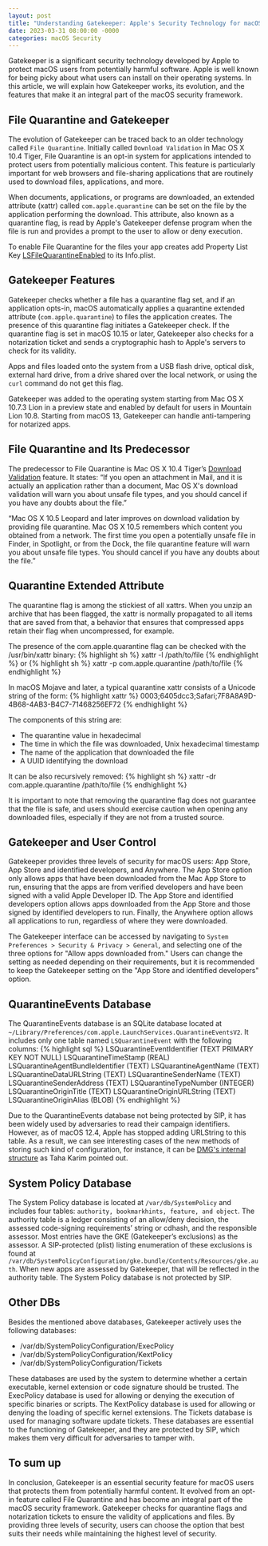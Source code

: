 ```yaml
---
layout: post
title: "Understanding Gatekeeper: Apple's Security Technology for macOS"
date: 2023-03-31 08:00:00 -0000
categories: macOS Security
---
```

Gatekeeper is a significant security technology developed by Apple to protect macOS users from potentially harmful software. Apple is well known for being picky about what users can install on their operating systems. In this article, we will explain how Gatekeeper works, its evolution, and the features that make it an integral part of the macOS security framework.

## File Quarantine and Gatekeeper

The evolution of Gatekeeper can be traced back to an older technology called `File Quarantine`. Initially called `Download Validation` in Mac OS X 10.4 Tiger, File Quarantine is an opt-in system for applications intended to protect users from potentially malicious content. This feature is particularly important for web browsers and file-sharing applications that are routinely used to download files, applications, and more.

When documents, applications, or programs are downloaded, an extended attribute (xattr) called `com.apple.quarantine` can be set on the file by the application performing the download. This attribute, also known as a quarantine flag, is read by Apple's Gatekeeper defense program when the file is run and provides a prompt to the user to allow or deny execution.

To enable File Quarantine for the files your app creates add Property List Key [LSFileQuarantineEnabled](https://developer.apple.com/documentation/bundleresources/information_property_list/lsfilequarantineenabled?language=objc) to its Info.plist. 

## Gatekeeper Features

Gatekeeper checks whether a file has a quarantine flag set, and if an application opts-in, macOS automatically applies a quarantine extended attribute (`com.apple.quarantine`) to files the application creates. The presence of this quarantine flag initiates a Gatekeeper check. If the quarantine flag is set in macOS 10.15 or later, Gatekeeper also checks for a notarization ticket and sends a cryptographic hash to Apple's servers to check for its validity.

Apps and files loaded onto the system from a USB flash drive, optical disk, external hard drive, from a drive shared over the local network, or using the `curl` command do not get this flag.

Gatekeeper was added to the operating system starting from Mac OS X 10.7.3 Lion in a preview state and enabled by default for users in Mountain Lion 10.8. Starting from macOS 13, Gatekeeper can handle anti-tampering for notarized apps.

## File Quarantine and Its Predecessor

The predecessor to File Quarantine is Mac OS X 10.4 Tiger’s [Download Validation](https://support.apple.com/en-ie/HT201675#:~:text=Download%20validation) feature. It states: “If you open an attachment in Mail, and it is actually an application rather than a document, Mac OS X's download validation will warn you about unsafe file types, and you should cancel if you have any doubts about the file.”

“Mac OS X 10.5 Leopard and later improves on download validation by providing file quarantine. Mac OS X 10.5 remembers which content you obtained from a network. The first time you open a potentially unsafe file in Finder, in Spotlight, or from the Dock, the file quarantine feature will warn you about unsafe file types. You should cancel if you have any doubts about the file.”

## Quarantine Extended Attribute

The quarantine flag is among the stickiest of all xattrs. When you unzip an archive that has been flagged, the xattr is normally propagated to all items that are saved from that, a behavior that ensures that compressed apps retain their flag when uncompressed, for example.

The presence of the com.apple.quarantine flag can be checked with the /usr/bin/xattr binary:
{% highlight sh %}
xattr -l /path/to/file
{% endhighlight %}
or 
{% highlight sh %}
xattr -p com.apple.quarantine /path/to/file
{% endhighlight %}

In macOS Mojave and later, a typical quarantine xattr consists of a Unicode string of the form:
{% highlight xattr %}
0003;6405dcc3;Safari;7F8A8A9D-4B68-4AB3-B4C7-71468256EF72
{% endhighlight %}

The components of this string are:
* The quarantine value in hexadecimal
* The time in which the file was downloaded, Unix hexadecimal timestamp
* The name of the application that downloaded the file
* A UUID identifying the download

It can be also recursively removed:
{% highlight sh %}
xattr -dr com.apple.quarantine /path/to/file
{% endhighlight %}

It is important to note that removing the quarantine flag does not guarantee that the file is safe, and users should exercise caution when opening any downloaded files, especially if they are not from a trusted source.

## Gatekeeper and User Control

Gatekeeper provides three levels of security for macOS users: App Store, App Store and identified developers, and Anywhere. The App Store option only allows apps that have been downloaded from the Mac App Store to run, ensuring that the apps are from verified developers and have been signed with a valid Apple Developer ID. The App Store and identified developers option allows apps downloaded from the App Store and those signed by identified developers to run. Finally, the Anywhere option allows all applications to run, regardless of where they were downloaded.

The Gatekeeper interface can be accessed by navigating to `System Preferences > Security & Privacy > General`, and selecting one of the three options for "Allow apps downloaded from." Users can change the setting as needed depending on their requirements, but it is recommended to keep the Gatekeeper setting on the "App Store and identified developers" option.

## QuarantineEvents Database

The QuarantineEvents database is an SQLite database located at `~/Library/Preferences/com.apple.LaunchServices.QuarantineEventsV2`. It includes only one table named `LSQuarantineEvent` with the following columns:
{% highlight sql %}
LSQuarantineEventIdentifier (TEXT PRIMARY KEY NOT NULL)
LSQuarantineTimeStamp (REAL)
LSQuarantineAgentBundleIdentifier (TEXT)
LSQuarantineAgentName (TEXT)
LSQuarantineDataURLString (TEXT)
LSQuarantineSenderName (TEXT)
LSQuarantineSenderAddress (TEXT)
LSQuarantineTypeNumber (INTEGER)
LSQuarantineOriginTitle (TEXT)
LSQuarantineOriginURLString (TEXT)
LSQuarantineOriginAlias (BLOB)
{% endhighlight %}

Due to the QuarantineEvents database not being protected by SIP, it has been widely used by adversaries to read their campaign identifiers. However, as of macOS 12.4, Apple has stopped adding URLString to this table. As a result, we can see interesting cases of the new methods of storing such kind of configuration, for instance, it can be [DMG's internal structure](https://blog.confiant.com/lart-de-l-%C3%A9vasion-how-shlayer-hides-its-configuration-inside-apple-proprietary-dmg-files-73586b6e7f8d) as Taha Karim pointed out.

## System Policy Database

The System Policy database is located at `/var/db/SystemPolicy` and includes four tables: `authority, bookmarkhints, feature, and object`. The authority table is a ledger consisting of an allow/deny decision, the assessed code-signing requirements’ string or cdhash, and the responsible assessor. Most entries have the GKE (Gatekeeper’s exclusions) as the assessor. A SIP-protected (plist) listing enumeration of these exclusions is found at `/var/db/SystemPolicyConfiguration/gke.bundle/Contents/Resources/gke.auth`. When new apps are assessed by Gatekeeper, that will be reflected in the authority table. The System Policy database is not protected by SIP.

## Other DBs

Besides the mentioned above databases, Gatekeeper actively uses the following databases:
* /var/db/SystemPolicyConfiguration/ExecPolicy
* /var/db/SystemPolicyConfiguration/KextPolicy
* /var/db/SystemPolicyConfiguration/Tickets

These databases are used by the system to determine whether a certain executable, kernel extension or code signature should be trusted. The ExecPolicy database is used for allowing or denying the execution of specific binaries or scripts. The KextPolicy database is used for allowing or denying the loading of specific kernel extensions. The Tickets database is used for managing software update tickets. These databases are essential to the functioning of Gatekeeper, and they are protected by SIP, which makes them very difficult for adversaries to tamper with.

## To sum up

In conclusion, Gatekeeper is an essential security feature for macOS users that protects them from potentially harmful content. It evolved from an opt-in feature called File Quarantine and has become an integral part of the macOS security framework. Gatekeeper checks for quarantine flags and notarization tickets to ensure the validity of applications and files. By providing three levels of security, users can choose the option that best suits their needs while maintaining the highest level of security.